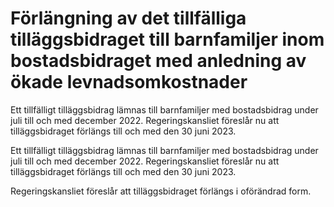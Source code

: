 # Förlängning av det tillfälliga tilläggsbidraget till barnfamiljer inom bostadsbidraget med anledning av ökade levnadsomkostnader

Ett tillfälligt tilläggsbidrag lämnas till barnfamiljer med bostadsbidrag under juli till och med december 2022. Regeringskansliet föreslår nu att tilläggsbidraget förlängs till och med den 30 juni 2023.

Ett tillfälligt tilläggsbidrag lämnas till barnfamiljer med bostadsbidrag under juli till och med december 2022. Regeringskansliet föreslår nu att tilläggsbidraget förlängs till och med den 30 juni 2023.

Regeringskansliet föreslår att tilläggsbidraget förlängs i oförändrad form.
